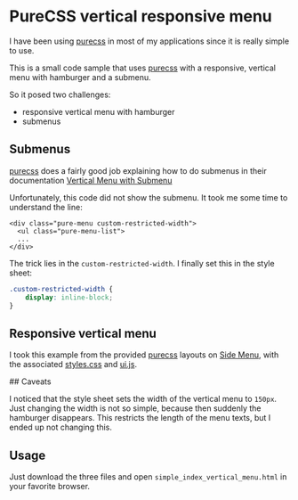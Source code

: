 # PureCSS vertical responsive menu

I have been using [purecss] in most of my applications since it is really simple to use.

This is a small code sample that uses [purecss] with a responsive, vertical menu with hamburger and a submenu.

So it posed two challenges:
- responsive vertical menu with hamburger
- submenus


## Submenus

[purecss] does a fairly good job explaining how to do submenus in their documentation [Vertical Menu with Submenu](https://purecss.io/menus/#vertical-menu-with-submenus)

Unfortunately, this code did not show the submenu. It took me some time to understand the line:

~~~
<div class="pure-menu custom-restricted-width">
  <ul class="pure-menu-list">
  ...
</div>
~~~

The trick lies in the `custom-restricted-width`. I finally set this in the style sheet:

~~~css
.custom-restricted-width {
    display: inline-block;
}
~~~


## Responsive vertical menu

I took this example from the provided [purecss] layouts on [Side Menu](https://purecss.io/layouts/side-menu/#home), with the associated 
[styles.css](https://github.com/pure-css/pure/blob/master/site/static/layouts/side-menu/styles.css) and 
[ui.js](https://github.com/pure-css/pure/blob/master/site/static/js/ui.js).

## Caveats

I noticed that the style sheet sets the width of the vertical menu to `150px`. Just changing the width is not so simple, because then suddenly the hamburger disappears. This restricts the length of the menu texts, but I ended up not changing this.
 
## Usage

Just download the three files and open `simple_index_vertical_menu.html` in your favorite browser.



[purecss]: https://purecss.io/